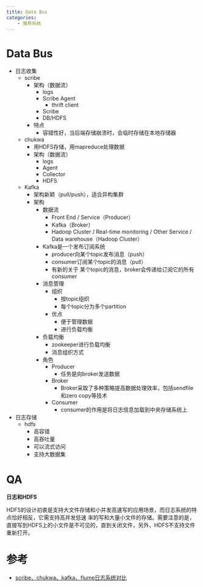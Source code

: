 ```yaml
---
title: Data Bus
categories:
	- 推荐系统
---
```


# Data Bus

- 日志收集
  - scribe
    - 架构（数据流）
      - logs 
      - Scribe Agent
        - thrift client 
      - Scribe 
      - DB/HDFS
    - 特点
      - 容错性好，当后端存储崩溃时，会临时存储在本地存储器
  - chukwa
    - 用HDFS存储，用mapreduce处理数据
    - 架构（数据流）
      - logs
      - Agent
      - Collector
      - HDFS
  - Kafka
    - 架构新颖（pull/push），适合异构集群
    - 架构
      - 数据流
        - Front End / Service（Producer）
        - Kafka（Broker）
        - Hadoop Cluster / Real-time monitoring / Other Service / Data warehouse（Hadoop Cluster）
      - Kafka是一个发布订阅系统
        - producer向某个topic发布消息（push）
        - consumer订阅某个topic的消息（pull）
        - 有新的关于 某个topic的消息，broker会传递给订阅它的所有consumer
      - 消息管理
        - 组织
          - 按topic组织
          - 每个topic分为多个partition
        - 优点
          - 便于管理数据
          - 进行负载均衡
      - 负载均衡
        - zookeeper进行负载均衡
        - 消息组织方式
      - 角色
        - Producer
          - 任务是向broker发送数据
        - Broker
          - Broker采取了多种策略提高数据处理效率，包括sendfile和zero copy等技术
        - Consumer
          - consumer的作用是将日志信息加载到中央存储系统上
- 日志存储
  - hdfs
    - 高容错
    - 高吞吐量
    - 可以流式访问
    - 支持大数据集

# QA

**日志和HDFS**

HDFS的设计初衷是支持大文件存储和小并发高速写的应用场景，而日志系统的特点恰好相反，它需支持高并发低速 率的写和大量小文件的存储。需要注意的是，直接写到HDFS上的小文件是不可见的，直到关闭文件，另外，HDFS不支持文件重新打开。

# 参考

- [scribe、chukwa、kafka、flume日志系统对比](http://www.ttlsa.com/log-system/scribe-chukwa-kafka-flume-log-system-contrast/)